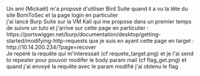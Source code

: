 <p>Un ami (Mickaël) m'a proposé d'utiliser Bird Suite quand il a vu la tête du site BornToSec et la page login en particulier<br>
j'ai lancé Burp Suite sur la VM Kali qui me propose dans un premier temps de suivre un tuto et j'arrive sur cette page en particulier :  https://portswigger.net/burp/documentation/desktop/getting-started/modifying-http-requests que je suis en ayant cette page en target : http://10.14.200.234/?page=recover<br>
Je repéré la requête qui m'interessait (cf requete_target.png) et je l'ai send to repeater pour pouvoir modifer le body param mail (cf flag_get.png) et quand j'ai envoyé la requête avec le param modifié j'ai obtenu le flag
</p>